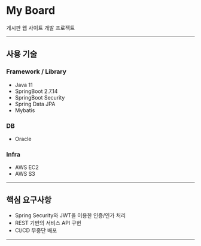 # My Board
게시판 웹 사이트 개발 프로젝트
* * *

## 사용 기술
### Framework / Library
- Java 11
- SpringBoot 2.7.14
- SpringBoot Security
- Spring Data JPA
- Mybatis

### DB
- Oracle

### Infra
- AWS EC2
- AWS S3

* * *
## 핵심 요구사항
- Spring Security와 JWT을 이용한 인증/인가 처리
- REST 기반의 서비스 API 구현
- CI/CD 무중단 배포

* * *
## 
